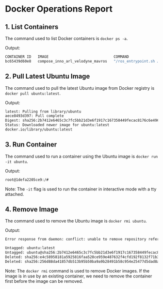 # Docker Operations Report

## 1. List Containers

The command used to list Docker containers is `docker ps -a`.

Output: 
```bash
CONTAINER ID   IMAGE                              COMMAND                  CREATED        STATUS                      PORTS     NAMES
bc65439d60e8   compose_inno_arl_velodyne_mavros   "/ros_entrypoint.sh …"   4 days ago     Exited (137) 47 hours ago             compose_inno_arl_velodyne_mavros_1
```

## 2. Pull Latest Ubuntu Image

The command used to pull the latest Ubuntu image from Docker registry is `docker pull ubuntu:latest`.

Output: 
```bash
latest: Pulling from library/ubuntu
aece8493d397: Pull complete 
Digest: sha256:2b7412e6465c3c7fc5bb21d3e6f1917c167358449fecac8176c6e496e5c1f05f
Status: Downloaded newer image for ubuntu:latest
docker.io/library/ubuntu:latest
```

## 3. Run Container

The command used to run a container using the Ubuntu image is `docker run -it ubuntu`.

Output: 
```bash
root@1defa2205ce9:/# 
```

Note: The `-it` flag is used to run the container in interactive mode with a tty attached.

## 4. Remove Image

The command used to remove the Ubuntu image is `docker rmi ubuntu`.

Output: 
```bash
Error response from daemon: conflict: unable to remove repository reference "ubuntu" (must force) - container 1defa2205ce9 is using its referenced image e4c58958181a
```
```bash
Untagged: ubuntu:latest
Untagged: ubuntu@sha256:2b7412e6465c3c7fc5bb21d3e6f1917c167358449fecac8176c6e496e5c1f05f
Deleted: sha256:e4c58958181a5925816faa528ce959e487632f4cfd192f8132f71b32df2744b4
Deleted: sha256:256d88da41857db513b95b50ba9a9b28491b58c954e25477d5dad8abb465430b
```

Note: The `docker rmi` command is used to remove Docker images. If the image is in use by an existing container, we need to remove the container first before the image can be removed.